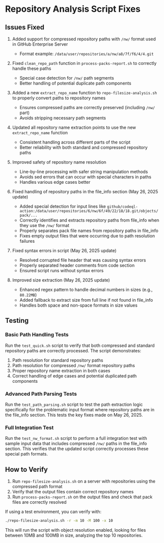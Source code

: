 # Repository Analysis Script Fixes

## Issues Fixed

1. Added support for compressed repository paths with `/nw/` format used in GitHub Enterprise Server
   - Format example: `/data/user/repositories/a/nw/a8/7f/f6/4/4.git`

2. Fixed `clean_repo_path` function in `process-packs-report.sh` to correctly handle these paths
   - Special case detection for `/nw/` path segments
   - Better handling of potential duplicate path components

3. Added a new `extract_repo_name` function to `repo-filesize-analysis.sh` to properly convert paths to repository names
   - Ensures compressed paths are correctly preserved (including `/nw/` part)
   - Avoids stripping necessary path segments

4. Updated all repository name extraction points to use the new `extract_repo_name` function
   - Consistent handling across different parts of the script
   - Better reliability with both standard and compressed repository paths

5. Improved safety of repository name resolution
   - Line-by-line processing with safer string manipulation methods
   - Avoids sed errors that can occur with special characters in paths
   - Handles various edge cases better

6. Fixed handling of repository paths in the file_info section (May 26, 2025 update)
   - Added special detection for input lines like `github/codeql-action:/data/user/repositories/6/nw/6f/49/22/18/18.git/objects/pack/...`
   - Correctly identifies and extracts repository paths from file_info when they use the `/nw/` format
   - Properly separates pack file names from repository paths in file_info
   - Fixes empty output files that were occurring due to path resolution failures

7. Fixed syntax errors in script (May 26, 2025 update)
   - Resolved corrupted file header that was causing syntax errors
   - Properly separated header comments from code section
   - Ensured script runs without syntax errors

8. Improved size extraction (May 26, 2025 update)
   - Enhanced regex pattern to handle decimal numbers in sizes (e.g., `80.22MB`)
   - Added fallback to extract size from full line if not found in file_info
   - Handles both space and non-space formats in size values

## Testing

### Basic Path Handling Tests
Run the `test_quick.sh` script to verify that both compressed and standard repository paths are correctly processed.
The script demonstrates:

1. Path resolution for standard repository paths
2. Path resolution for compressed `/nw/` format repository paths 
3. Proper repository name extraction in both cases
4. Correct handling of edge cases and potential duplicated path components

### Advanced Path Parsing Tests
Run the `test_path_parsing.sh` script to test the path extraction logic specifically for the problematic input format where repository paths are in the file_info section. This tests the key fixes made on May 26, 2025.

### Full Integration Test
Run the `test_nw_format.sh` script to perform a full integration test with sample input data that includes compressed `/nw/` paths in the file_info section. This verifies that the updated script correctly processes these special path formats.

## How to Verify

1. Run `repo-filesize-analysis.sh` on a server with repositories using the compressed path format
2. Verify that the output files contain correct repository names
3. Run `process-packs-report.sh` on the output files and check that pack files are correctly resolved

If using a test environment, you can verify with:
```bash
./repo-filesize-analysis.sh -r -m 10 -M 100 -x 10
```

This will run the script with object resolution enabled, looking for files between 10MB and 100MB in size, analyzing the top 10 repositories.

